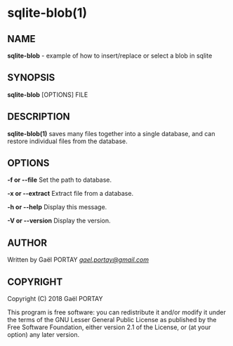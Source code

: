 # sqlite-blob(1)

## NAME

**sqlite-blob** - example of how to insert/replace or select a blob in sqlite

## SYNOPSIS

**sqlite-blob** [OPTIONS] FILE

## DESCRIPTION

**sqlite-blob(1)** saves many files together into a single database, and can
restore individual files from the database.

## OPTIONS

**-f or --file**
	Set the path to database.

**-x or --extract**
	Extract file from a database.

**-h or --help**
	Display this message.

**-V or --version**
	Display the version.

## AUTHOR

Written by Gaël PORTAY *gael.portay@gmail.com*

## COPYRIGHT

Copyright (C) 2018 Gaël PORTAY

This program is free software: you can redistribute it and/or modify it under
the terms of the GNU Lesser General Public License as published by the Free
Software Foundation, either version 2.1 of the License, or (at your option) any
later version.
